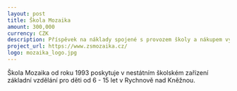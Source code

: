 ```yaml
---
layout: post
title: Škola Mozaika
amount: 300,000
currency: CZK
description: Příspěvek na náklady spojené s provozem školy a nákupem vybavení
project_url: https://www.zsmozaika.cz/ 
logo: mozaika_logo.jpg
---
```


Škola Mozaika od roku 1993 poskytuje v nestátním školském zařízení základní vzdělání pro děti od 6 - 15 let v Rychnově nad Kněžnou.
